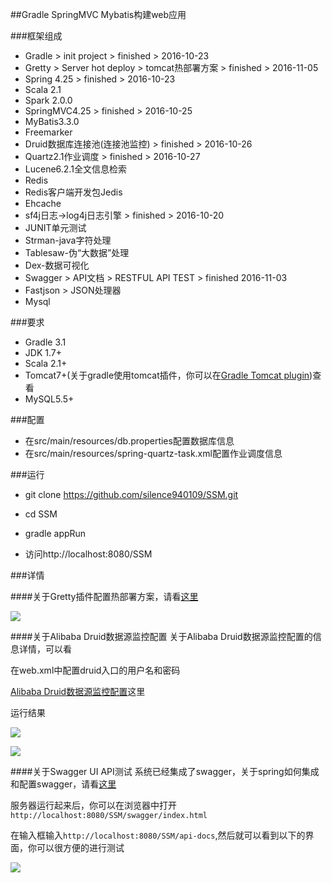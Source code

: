 ##Gradle SpringMVC Mybatis构建web应用

###框架组成

- Gradle > init project > finished > 2016-10-23
- Gretty > Server hot deploy > tomcat热部署方案 > finished > 2016-11-05
- Spring 4.25 > finished > 2016-10-23
- Scala 2.1
- Spark 2.0.0
- SpringMVC4.25 > finished > 2016-10-25
- MyBatis3.3.0
- Freemarker
- Druid数据库连接池(连接池监控) > finished > 2016-10-26
- Quartz2.1作业调度 > finished > 2016-10-27
- Lucene6.2.1全文信息检索
- Redis
- Redis客户端开发包Jedis
- Ehcache
- sf4j日志->log4j日志引擎 > finished > 2016-10-20
- JUNIT单元测试
- Strman-java字符处理
- Tablesaw-伪“大数据”处理
- Dex-数据可视化
- Swagger > API文档 > RESTFUL API TEST > finished 2016-11-03
- Fastjson > JSON处理器
- Mysql

###要求

- Gradle 3.1
- JDK 1.7+
- Scala 2.1+
- Tomcat7+(关于gradle使用tomcat插件，你可以在[Gradle Tomcat plugin](https://plugins.gradle.org/plugin/com.bmuschko.tomcat))查看
- MySQL5.5+

###配置

- 在src/main/resources/db.properties配置数据库信息
- 在src/main/resources/spring-quartz-task.xml配置作业调度信息 

###运行

- git clone https://github.com/silence940109/SSM.git

- cd SSM 

- gradle appRun

- 访问http://localhost:8080/SSM 

###详情

####关于Gretty插件配置热部署方案，请看[这里](https://github.com/silence940109/Java/blob/master/Gradle_Gretty)

![](https://github.com/silence940109/Java/blob/master/Gradle_Gretty/image/1.png)

####关于Alibaba Druid数据源监控配置
关于Alibaba Druid数据源监控配置的信息详情，可以看

在web.xml中配置druid入口的用户名和密码

[Alibaba Druid数据源监控配置](https://github.com/silence940109/Java/tree/master/Alibaba_Druid)这里

运行结果

![](https://github.com/silence940109/Java/blob/master/Alibaba_Druid/1.png)

![](https://github.com/silence940109/Java/blob/master/Alibaba_Druid/2.png)

####关于Swagger UI API测试
系统已经集成了swagger，关于spring如何集成和配置swagger，请看[这里](https://github.com/silence940109/Java/tree/master/swagger)

服务器运行起来后，你可以在浏览器中打开`http://localhost:8080/SSM/swagger/index.html`

在输入框输入`http://localhost:8080/SSM/api-docs`,然后就可以看到以下的界面，你可以很方便的进行测试

![](https://github.com/silence940109/Java/blob/master/swagger/image/index.png)